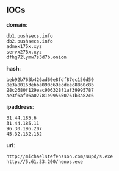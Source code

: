 
## IOCs

__domain__:

```text
db1.pushsecs.info
db2.pushsecs.info
admex175x.xyz
servx278x.xyz
dfhg72lymw7s3d7b.onion
```
__hash__:

```text
beb92b763b426ad60e8fdf87ec156d50
8e3a80163ebba090c69ecdeec8860c8b
28c2680f129eac906328f1af39995787
ae3f6af06a02781e995650761b3a82c6
```
__ipaddress__:

```text
31.44.185.6
31.44.185.11
96.30.196.207
45.32.132.182
```
__url__:

```text
http://michaelstefensson.com/supd/s.exe
http://5.61.33.200/henos.exe
```